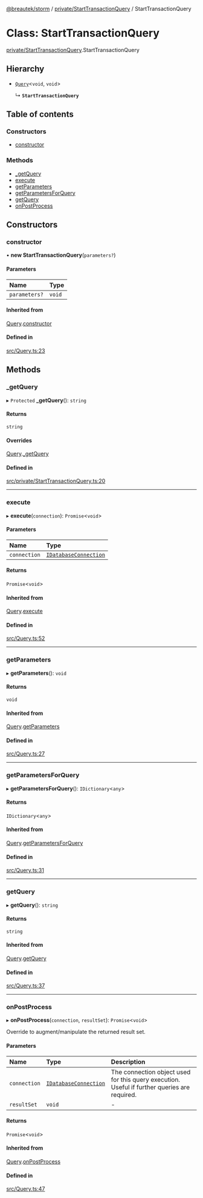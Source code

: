 [@breautek/storm](../README.md) / [private/StartTransactionQuery](../modules/private_StartTransactionQuery.md) / StartTransactionQuery

# Class: StartTransactionQuery

[private/StartTransactionQuery](../modules/private_StartTransactionQuery.md).StartTransactionQuery

## Hierarchy

- [`Query`](Query.Query-1.md)<`void`, `void`\>

  ↳ **`StartTransactionQuery`**

## Table of contents

### Constructors

- [constructor](private_StartTransactionQuery.StartTransactionQuery.md#constructor)

### Methods

- [\_getQuery](private_StartTransactionQuery.StartTransactionQuery.md#_getquery)
- [execute](private_StartTransactionQuery.StartTransactionQuery.md#execute)
- [getParameters](private_StartTransactionQuery.StartTransactionQuery.md#getparameters)
- [getParametersForQuery](private_StartTransactionQuery.StartTransactionQuery.md#getparametersforquery)
- [getQuery](private_StartTransactionQuery.StartTransactionQuery.md#getquery)
- [onPostProcess](private_StartTransactionQuery.StartTransactionQuery.md#onpostprocess)

## Constructors

### constructor

• **new StartTransactionQuery**(`parameters?`)

#### Parameters

| Name | Type |
| :------ | :------ |
| `parameters?` | `void` |

#### Inherited from

[Query](Query.Query-1.md).[constructor](Query.Query-1.md#constructor)

#### Defined in

[src/Query.ts:23](https://github.com/breautek/storm/blob/0825061/src/Query.ts#L23)

## Methods

### \_getQuery

▸ `Protected` **_getQuery**(): `string`

#### Returns

`string`

#### Overrides

[Query](Query.Query-1.md).[_getQuery](Query.Query-1.md#_getquery)

#### Defined in

[src/private/StartTransactionQuery.ts:20](https://github.com/breautek/storm/blob/0825061/src/private/StartTransactionQuery.ts#L20)

___

### execute

▸ **execute**(`connection`): `Promise`<`void`\>

#### Parameters

| Name | Type |
| :------ | :------ |
| `connection` | [`IDatabaseConnection`](../interfaces/IDatabaseConnection.IDatabaseConnection-1.md) |

#### Returns

`Promise`<`void`\>

#### Inherited from

[Query](Query.Query-1.md).[execute](Query.Query-1.md#execute)

#### Defined in

[src/Query.ts:52](https://github.com/breautek/storm/blob/0825061/src/Query.ts#L52)

___

### getParameters

▸ **getParameters**(): `void`

#### Returns

`void`

#### Inherited from

[Query](Query.Query-1.md).[getParameters](Query.Query-1.md#getparameters)

#### Defined in

[src/Query.ts:27](https://github.com/breautek/storm/blob/0825061/src/Query.ts#L27)

___

### getParametersForQuery

▸ **getParametersForQuery**(): `IDictionary`<`any`\>

#### Returns

`IDictionary`<`any`\>

#### Inherited from

[Query](Query.Query-1.md).[getParametersForQuery](Query.Query-1.md#getparametersforquery)

#### Defined in

[src/Query.ts:31](https://github.com/breautek/storm/blob/0825061/src/Query.ts#L31)

___

### getQuery

▸ **getQuery**(): `string`

#### Returns

`string`

#### Inherited from

[Query](Query.Query-1.md).[getQuery](Query.Query-1.md#getquery)

#### Defined in

[src/Query.ts:37](https://github.com/breautek/storm/blob/0825061/src/Query.ts#L37)

___

### onPostProcess

▸ **onPostProcess**(`connection`, `resultSet`): `Promise`<`void`\>

Override to augment/manipulate the returned result set.

#### Parameters

| Name | Type | Description |
| :------ | :------ | :------ |
| `connection` | [`IDatabaseConnection`](../interfaces/IDatabaseConnection.IDatabaseConnection-1.md) | The connection object used for this query execution. Useful if further queries are required. |
| `resultSet` | `void` | - |

#### Returns

`Promise`<`void`\>

#### Inherited from

[Query](Query.Query-1.md).[onPostProcess](Query.Query-1.md#onpostprocess)

#### Defined in

[src/Query.ts:47](https://github.com/breautek/storm/blob/0825061/src/Query.ts#L47)

